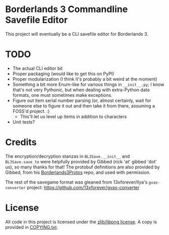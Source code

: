 Borderlands 3 Commandline Savefile Editor
=========================================

This project will eventually be a CLI savefile editor for Borderlands 3.

TODO
====

- The actual CLI editor bit
- Proper packaging (would like to get this on PyPI)
- Proper modularization (I think it's probably a bit weird at the moment)
- Something a bit more Enum-like for various things in `__init__.py`; I
  know that's not very Pythonic, but when dealing with extra-Python data
  formats, one must sometimes make exceptions.
- Figure out item serial number parsing (or, almost certainly, wait for
  someone else to figure it out and then take it from there, assuming
  a FOSS'd project. :)
  - This'll let us level up items in addition to characters
- Unit tests?

Credits
=======

The encryption/decryption stanzas in `BL3Save.__init__` and `BL3Save.save_to`
were helpfully provided by Gibbed (rick 'at' gibbed 'dot' us), so many
thanks for that!  The protobuf definitions are also provided by Gibbed, from
his [Borderlands3Protos](https://github.com/gibbed/Borderlands3Protos) repo,
and used with permission.

The rest of the savegame format was gleaned from 13xforever/Ilya's
`gvas-converter` project: https://github.com/13xforever/gvas-converter

License
=======

All code in this project is licensed under the
[zlib/libpng license](https://opensource.org/licenses/Zlib).  A copy is
provided in [COPYING.txt](COPYING.txt).

